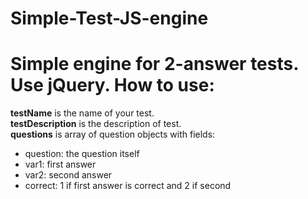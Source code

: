 Simple-Test-JS-engine
=====================
Simple engine for 2-answer tests. Use jQuery.
How to use:
=====================

<b>testName</b> is the name of your test.
<br>
<b>testDescription</b> is the description of test.
<br>
<b>questions</b> is array of question objects with fields:
<ul>
<li>question: the question itself</li>
<li>var1: first answer</li>
<li>var2: second answer</li>
<li>correct: 1 if first answer is correct and 2 if second</li>
</ul>
